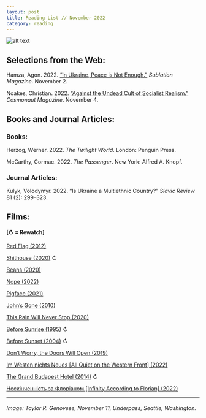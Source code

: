 ```yaml
---
layout: post
title: Reading List // November 2022
category: reading
---
```


![alt text](https://trgenovese.github.io/blog/images/nov22reading.jpg)

## Selections from the Web:
Hamza, Agon. 2022. [“In Ukraine, Peace is Not Enough.”](https://www.sublationmag.com/post/in-ukraine-peace-is-not-enough) *Sublation Magazine*. November 2.

Noakes, Christian. 2022. [“Against the Undead Cult of Socialist Realism.”](https://cosmonautmag.com/2022/11/against-the-undead-cult-of-socialist-realism/#easy-footnote-4-7093) *Cosmonaut Magazine*. November 4.

## Books and Journal Articles:

### Books:
Herzog, Werner. 2022. *The Twilight World*. London: Penguin Press.

McCarthy, Cormac. 2022. *The Passenger*. New York: Alfred A. Knopf.

### Journal Articles:
Kulyk, Volodymyr. 2022. “Is Ukraine a Multiethnic Country?” *Slavic Review* 81 (2): 299–323.

## Films:
#### [↻ = Rewatch]

[Red Flag (2012)](https://letterboxd.com/trgenovese/film/red-flag/)

[Shithouse (2020)](https://letterboxd.com/trgenovese/film/shithouse/1/) ↻

[Beans (2020)](https://letterboxd.com/trgenovese/film/beans-2020/)

[Nope (2022)](https://letterboxd.com/trgenovese/film/nope/)

[Pigface (2021)](https://letterboxd.com/trgenovese/film/pigface/)

[John’s Gone (2010)](https://letterboxd.com/trgenovese/film/johns-gone/)

[This Rain Will Never Stop (2020)](https://letterboxd.com/trgenovese/film/this-rain-will-never-stop/)

[Before Sunrise (1995)](https://letterboxd.com/trgenovese/film/before-sunrise/2/) ↻

[Before Sunset (2004)](https://letterboxd.com/trgenovese/film/before-sunset/1/) ↻

[Don’t Worry, the Doors Will Open (2019)](https://letterboxd.com/trgenovese/film/dont-worry-the-doors-will-open/)

[Im Westen nichts Neues [All Quiet on the Western Front] (2022)](https://letterboxd.com/trgenovese/film/all-quiet-on-the-western-front-2022/)

[The Grand Budapest Hotel (2014)](https://letterboxd.com/trgenovese/film/the-grand-budapest-hotel/3/) ↻

[Нескінченність за Флоріаном [Infinity According to Florian] (2022)](https://letterboxd.com/trgenovese/film/infinity-according-to-florian/)

___
###### Image: Taylor R. Genovese, November 11, Underpass, Seattle, Washington.
